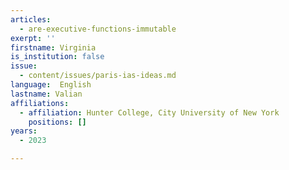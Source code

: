 ```yaml
---
articles:
  - are-executive-functions-immutable
exerpt: ''
firstname: Virginia
is_institution: false
issue:
  - content/issues/paris-ias-ideas.md
language:  English
lastname: Valian
affiliations:
  - affiliation: Hunter College, City University of New York
    positions: []
years:
  - 2023

---
```

